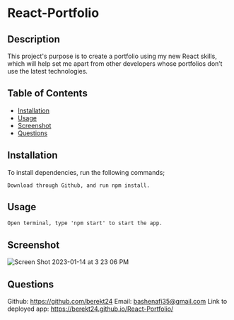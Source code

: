 # React-Portfolio

## Description
This project's purpose is to create a portfolio using my new React skills, which will help set me apart from other developers whose portfolios don’t use the latest technologies. 

  ## Table of Contents
  * [Installation](#Installation)
  * [Usage](#Usage)
  * [Screenshot](#video-walkthrough)
  * [Questions](#questions)
  
  ## Installation
  To install dependencies, run the following commands;

    Download through Github, and run npm install.

  ## Usage
    Open terminal, type 'npm start' to start the app.

  ## Screenshot

![Screen Shot 2023-01-14 at 3 23 06 PM](https://user-images.githubusercontent.com/114173723/212495450-f3697333-5758-4f80-94a4-2cdd7d196390.png)


  ## Questions
Github: https://github.com/berekt24
Email: bashenafi35@gmail.com
Link to deployed app: https://berekt24.github.io/React-Portfolio/
